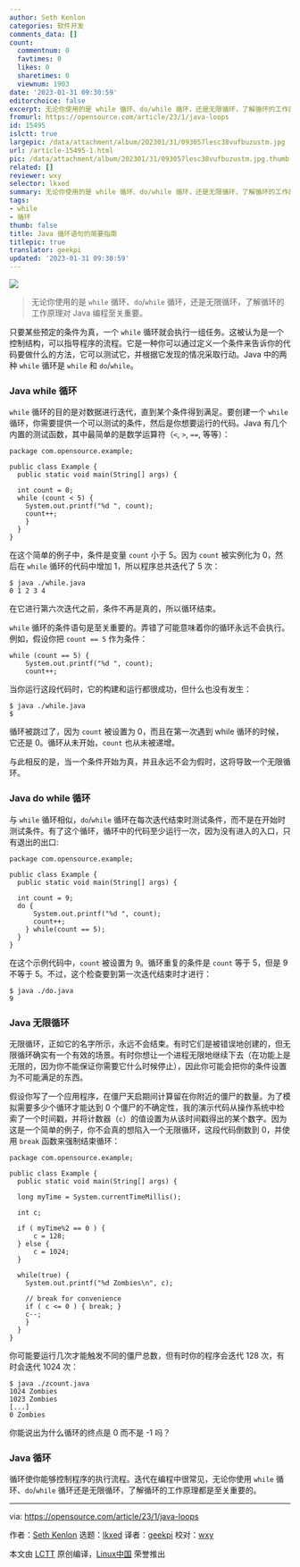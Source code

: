 ```yaml
---
author: Seth Kenlon
categories: 软件开发
comments_data: []
count:
  commentnum: 0
  favtimes: 0
  likes: 0
  sharetimes: 0
  viewnum: 1903
date: '2023-01-31 09:30:59'
editorchoice: false
excerpt: 无论你使用的是 while 循环、do/while 循环，还是无限循环，了解循环的工作原理对 Java 编程至关重要。
fromurl: https://opensource.com/article/23/1/java-loops
id: 15495
islctt: true
largepic: /data/attachment/album/202301/31/093057lesc38vufbuzustm.jpg
url: /article-15495-1.html
pic: /data/attachment/album/202301/31/093057lesc38vufbuzustm.jpg.thumb.jpg
related: []
reviewer: wxy
selector: lkxed
summary: 无论你使用的是 while 循环、do/while 循环，还是无限循环，了解循环的工作原理对 Java 编程至关重要。
tags:
- while
- 循环
thumb: false
title: Java 循环语句的简要指南
titlepic: true
translator: geekpi
updated: '2023-01-31 09:30:59'
---
```


![](/data/attachment/album/202301/31/093057lesc38vufbuzustm.jpg)



> 
> 无论你使用的是 `while` 循环、`do`/`while` 循环，还是无限循环，了解循环的工作原理对 Java 编程至关重要。
> 
> 
> 


只要某些预定的条件为真，一个 `while` 循环就会执行一组任务。这被认为是一个控制结构，可以指导程序的流程。它是一种你可以通过定义一个条件来告诉你的代码要做什么的方法，它可以测试它，并根据它发现的情况采取行动。Java 中的两种 `while` 循环是 `while` 和 `do`/`while`。


### Java while 循环


`while` 循环的目的是对数据进行迭代，直到某个条件得到满足。要创建一个 `while` 循环，你需要提供一个可以测试的条件，然后是你想要运行的代码。Java 有几个内置的测试函数，其中最简单的是数学运算符（`<`, `>`, `==`, 等等）：



```
package com.opensource.example;

public class Example {
  public static void main(String[] args) {

  int count = 0;
  while (count < 5) {
    System.out.printf("%d ", count);
    count++;
    }
  }
}

```

在这个简单的例子中，条件是变量 `count` 小于 5。因为 `count` 被实例化为 0，然后在 `while` 循环的代码中增加 1，所以程序总共迭代了 5 次：



```
$ java ./while.java
0 1 2 3 4

```

在它进行第六次迭代之前，条件不再是真的，所以循环结束。


`while` 循环的条件语句是至关重要的。弄错了可能意味着你的循环永远不会执行。例如，假设你把 `count == 5` 作为条件：



```
while (count == 5) {
    System.out.printf("%d ", count);
    count++;

```

当你运行这段代码时，它的构建和运行都很成功，但什么也没有发生：



```
$ java ./while.java
$

```

循环被跳过了，因为 `count` 被设置为 0，而且在第一次遇到 while 循环的时候，它还是 0。循环从未开始，`count` 也从未被递增。


与此相反的是，当一个条件开始为真，并且永远不会为假时，这将导致一个无限循环。


### Java do while 循环


与 `while` 循环相似，`do`/`while` 循环在每次迭代结束时测试条件，而不是在开始时测试条件。有了这个循环，循环中的代码至少运行一次，因为没有进入的入口，只有退出的出口:



```
package com.opensource.example;

public class Example {
  public static void main(String[] args) {

  int count = 9;
  do {
      System.out.printf("%d ", count);
      count++;
    } while(count == 5);
  }
}

```

在这个示例代码中，`count` 被设置为 9。循环重复的条件是 `count` 等于 5，但是 9 不等于 5。不过，这个检查要到第一次迭代结束时才进行：



```
$ java ./do.java
9

```

### Java 无限循环


无限循环，正如它的名字所示，永远不会结束。有时它们是被错误地创建的，但无限循环确实有一个有效的场景。有时你想让一个进程无限地继续下去（在功能上是无限的，因为你不能保证你需要它什么时候停止），因此你可能会把你的条件设置为不可能满足的东西。


假设你写了一个应用程序，在僵尸天启期间计算留在你附近的僵尸的数量。为了模拟需要多少个循环才能达到 0 个僵尸的不确定性，我的演示代码从操作系统中检索了一个时间戳，并将计数器（`c`）的值设置为从该时间戳得出的某个数字。因为这是一个简单的例子，你不会真的想陷入一个无限循环，这段代码倒数到 0，并使用 `break` 函数来强制结束循环：



```
package com.opensource.example;

public class Example {
  public static void main(String[] args) {

  long myTime = System.currentTimeMillis();

  int c;

  if ( myTime%2 == 0 ) {
      c = 128;
  } else {
      c = 1024;
  }

  while(true) {
    System.out.printf("%d Zombies\n", c);

    // break for convenience
    if ( c <= 0 ) { break; }
    c--;
    }
  }
}

```

你可能要运行几次才能触发不同的僵尸总数，但有时你的程序会迭代 128 次，有时会迭代 1024 次：



```
$ java ./zcount.java
1024 Zombies
1023 Zombies
[...]
0 Zombies

```

你能说出为什么循环的终点是 0 而不是 -1 吗？


### Java 循环


循环使你能够控制程序的执行流程。迭代在编程中很常见，无论你使用 `while` 循环、`do`/`while` 循环还是无限循环，了解循环的工作原理都是至关重要的。




---


via: <https://opensource.com/article/23/1/java-loops>


作者：[Seth Kenlon](https://opensource.com/users/seth) 选题：[lkxed](https://github.com/lkxed) 译者：[geekpi](https://github.com/geekpi) 校对：[wxy](https://github.com/wxy)


本文由 [LCTT](https://github.com/LCTT/TranslateProject) 原创编译，[Linux中国](https://linux.cn/) 荣誉推出